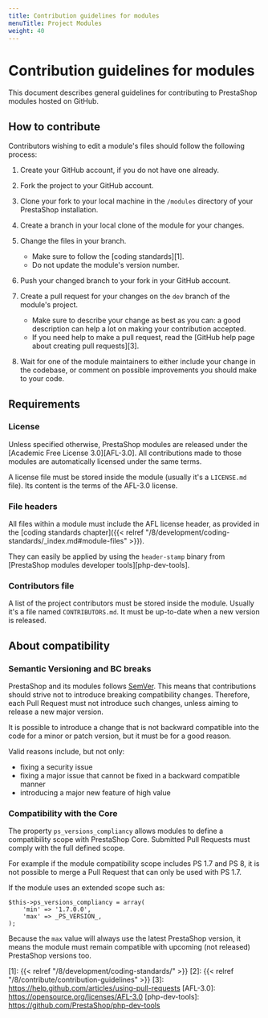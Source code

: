 ```yaml
---
title: Contribution guidelines for modules
menuTitle: Project Modules
weight: 40
---
```


# Contribution guidelines for modules

This document describes general guidelines for contributing to PrestaShop modules hosted on GitHub.

## How to contribute 

Contributors wishing to edit a module's files should follow the following process:

1. Create your GitHub account, if you do not have one already.
2. Fork the project to your GitHub account.
3. Clone your fork to your local machine in the ```/modules``` directory of your PrestaShop installation.
4. Create a branch in your local clone of the module for your changes.
5. Change the files in your branch.
    
    - Make sure to follow the [coding standards][1].
    - Do not update the module's version number.

6. Push your changed branch to your fork in your GitHub account.
7. Create a pull request for your changes on the `dev` branch of the module's project. 

    - Make sure to describe your change as best as you can: a good description can help a lot on making your contribution accepted.  
    - If you need help to make a pull request, read the [GitHub help page about creating pull requests][3].
    
8. Wait for one of the module maintainers to either include your change in the codebase, or  comment on possible improvements you should make to your code.

## Requirements

### License

Unless specified otherwise, PrestaShop modules are released under the [Academic Free License 3.0][AFL-3.0]. All contributions made to those modules are automatically licensed under the same terms.

A license file must be stored inside the module (usually it's a `LICENSE.md` file). Its content is the terms of the AFL-3.0 license.

### File headers

All files within a module must include the AFL license header, as provided in the [coding standards chapter]({{< relref "/8/development/coding-standards/_index.md#module-files" >}}).

They can easily be applied by using the `header-stamp` binary from [PrestaShop modules developer tools][php-dev-tools].

### Contributors file

A list of the project contributors must be stored inside the module. Usually it's a file named `CONTRIBUTORS.md`. It must be up-to-date when a new version is released.

## About compatibility

### Semantic Versioning and BC breaks

PrestaShop and its modules follows [SemVer](https://semver.org/). This means that contributions should strive not to introduce breaking compatibility changes. Therefore, each Pull Request must not introduce such changes, unless aiming to release a new major version.

It is possible to introduce a change that is not backward compatible into the code for a minor or patch version, but it must be for a good reason.

Valid reasons include, but not only:
- fixing a security issue
- fixing a major issue that cannot be fixed in a backward compatible manner
- introducing a major new feature of high value

### Compatibility with the Core

The property `ps_versions_compliancy` allows modules to define a compatibility scope with PrestaShop Core.
Submitted Pull Requests must comply with the full defined scope.

For example if the module compatibility scope includes PS 1.7 and PS 8, it is not possible to merge a Pull Request that can only be used with PS 1.7.

If the module uses an extended scope such as:
```
$this->ps_versions_compliancy = array(
    'min' => '1.7.0.0',
    'max' => _PS_VERSION_,
);
```
Because the `max` value will always use the latest PrestaShop version, it means the module must remain compatible with upcoming (not released) PrestaShop versions too.

[report-issue]: https://github.com/PrestaShop/PrestaShop/issues/new/choose
[1]: {{< relref "/8/development/coding-standards/" >}}
[2]: {{< relref "/8/contribute/contribution-guidelines" >}}
[3]: https://help.github.com/articles/using-pull-requests
[AFL-3.0]: https://opensource.org/licenses/AFL-3.0
[php-dev-tools]: https://github.com/PrestaShop/php-dev-tools


